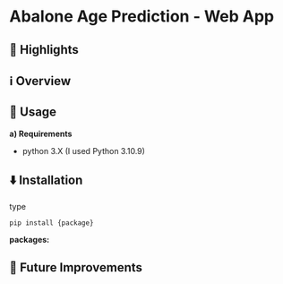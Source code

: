 # Abalone Age Prediction - Web App

## 🌟 Highlights



## ℹ️ Overview



## 🚀 Usage

**a) Requirements**
* python 3.X (I used Python 3.10.9)




## ⬇️ Installation

type 
```
pip install {package}
```

**packages:**



## 💭 Future Improvements

